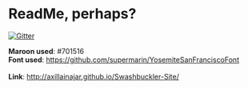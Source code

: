 # ReadMe, perhaps?
[![Gitter](https://badges.gitter.im/Join%20Chat.svg)](https://gitter.im/AxillaInAJar/Swashbuckler-Site?utm_source=badge&utm_medium=badge&utm_campaign=pr-badge)

<b>Maroon used</b>: #701516<br/>
<b>Font used</b>: https://github.com/supermarin/YosemiteSanFranciscoFont<br/>
<br/>
<b>Link</b>: http://axillainajar.github.io/Swashbuckler-Site/
